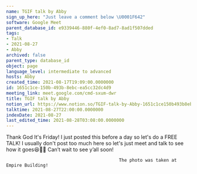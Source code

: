 ```yaml
---
name: TGIF talk by Abby
sign_up_here: "Just leave a comment below \U0001F642"
software: Google Meet
parent_database_id: e9339446-880f-4ef0-8ad7-8ad1f507dded
tags:
- Talk
- 2021-08-27
- Abby
archived: false
parent_type: database_id
object: page
language_level: intermediate to advanced
hosts: Abby
created_time: 2021-08-17T19:09:00.0000000
id: 1651c1ce-150b-493b-8ebc-ea5cc32dc4d9
meeting_link: meet.google.com/cmd-sxum-dwr
title: TGIF talk by Abby
notion_url: https://www.notion.so/TGIF-talk-by-Abby-1651c1ce150b493b8ebcea5cc32dc4d9
talktime: 2021-08-27T22:00:00.0000000
indexDate: 2021-08-27
last_edited_time: 2021-08-28T03:08:00.0000000
---
```




Thank God It's Friday! I just posted this before a day so let's do a FREE TALK!
I usually don't post too much here so let's just meet and talk to see how it goes😆👍🏻
Can’t wait to see y’all soon!



                                               The photo was taken at Empire Building!











